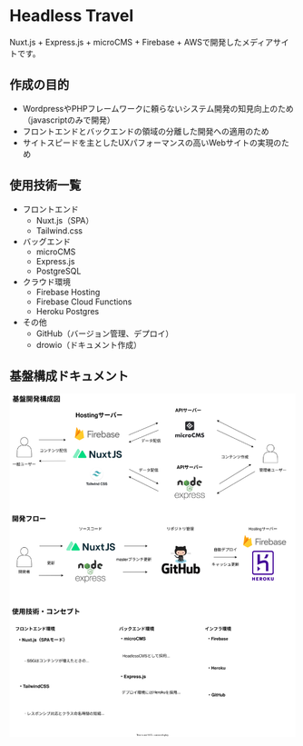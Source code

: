 # Headless Travel
Nuxt.js + Express.js + microCMS + Firebase + AWSで開発したメディアサイトです。

## 作成の目的
* WordpressやPHPフレームワークに頼らないシステム開発の知見向上のため（javascriptのみで開発）
* フロントエンドとバックエンドの領域の分離した開発への適用のため
* サイトスピードを主としたUXパフォーマンスの高いWebサイトの実現のため

## 使用技術一覧
* フロントエンド
    - Nuxt.js（SPA）
    - Tailwind.css
* バッグエンド
    - microCMS
    - Express.js
    - PostgreSQL
* クラウド環境
    - Firebase Hosting
    - Firebase Cloud Functions
    - Heroku Postgres
* その他
    - GitHub（バージョン管理、デプロイ）
    - drowio（ドキュメント作成）
## 基盤構成ドキュメント
![](./drawio.svg)
